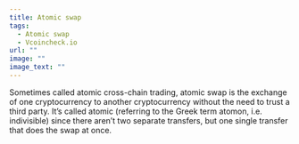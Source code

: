 ```yaml
---
title: Atomic swap
tags:
  - Atomic swap
  - Vcoincheck.io
url: ""
image: ""
image_text: ""
---
```


Sometimes called atomic cross-chain trading, atomic swap is the exchange of one cryptocurrency to another cryptocurrency without the need to trust a third party. It’s called atomic (referring to the Greek term atomon, i.e. indivisible) since there aren’t two separate transfers, but one single transfer that does the swap at once.

